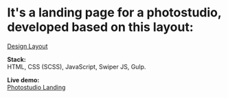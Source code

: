 # It's a landing page for a photostudio, developed based on this layout:
[Design Layout](https://drive.google.com/file/d/1vAc75iE8djlMB7lPnXv5WIid_FEQofR5/view)

**Stack:**  
HTML, CSS (SCSS), JavaScript, Swiper JS, Gulp.

**Live demo:**  
[Photostudio Landing](https://andriiam.github.io/photostudio/)


